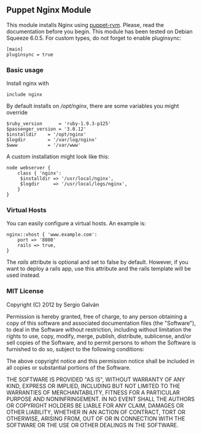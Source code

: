 ## Puppet Nginx Module

This module installs Nginx using [puppet-rvm](https://github.com/blt04/puppet-rvm). Please, read the documentation before you begin. This module has been tested on Debian Squeeze 6.0.5. For custom types, do not forget to enable pluginsync: 
```
[main]
pluginsync = true

```

### Basic usage

Install nginx with

```
include nginx
```

By default installs on _/opt/nginx_, there are some variables you might override

```
$ruby_version      = 'ruby-1.9.3-p125'
$passenger_version = '3.0.12'
$installdir	   = '/opt/nginx'
$logdir		   = '/var/log/nginx'
$www		   = '/var/www'
```
A custom installation might look like this:

``` 
node webserver { 
    class { 'nginx':
	 $installdir => '/usr/local/nginx',
	 $logdir     => '/usr/local/logs/nginx',
    }
}
```

### Virtual Hosts

You can easily configure a virtual hosts. An example is:

```
nginx::vhost { 'www.example.com':
	port => '8080'
	rails => true,
}
```
The _rails_ attribute is optional and set to false by default. However, if you want to deploy a rails app, use this attribute and the rails template will be used instead.

### MIT License 

Copyright (C) 2012 by Sergio Galván

Permission is hereby granted, free of charge, to any person obtaining a copy
of this software and associated documentation files (the "Software"), to deal
in the Software without restriction, including without limitation the rights
to use, copy, modify, merge, publish, distribute, sublicense, and/or sell
copies of the Software, and to permit persons to whom the Software is
furnished to do so, subject to the following conditions:

The above copyright notice and this permission notice shall be included in
all copies or substantial portions of the Software.

THE SOFTWARE IS PROVIDED "AS IS", WITHOUT WARRANTY OF ANY KIND, EXPRESS OR
IMPLIED, INCLUDING BUT NOT LIMITED TO THE WARRANTIES OF MERCHANTABILITY,
FITNESS FOR A PARTICULAR PURPOSE AND NONINFRINGEMENT. IN NO EVENT SHALL THE
AUTHORS OR COPYRIGHT HOLDERS BE LIABLE FOR ANY CLAIM, DAMAGES OR OTHER
LIABILITY, WHETHER IN AN ACTION OF CONTRACT, TORT OR OTHERWISE, ARISING FROM,
OUT OF OR IN CONNECTION WITH THE SOFTWARE OR THE USE OR OTHER DEALINGS IN
THE SOFTWARE.
